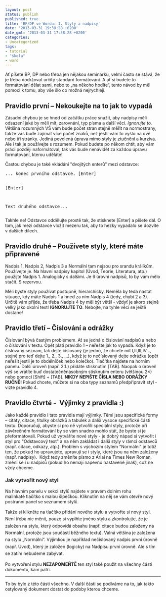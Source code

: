 ```yaml
---
layout: post
status: publish
published: true
title: 'BP/DP ve Wordu: I. Styly a nadpisy'
date: '2013-03-31 19:38:28 +0200'
date_gmt: '2013-03-31 17:38:28 +0200'
categories:
- Uncategorized
tags:
- tutorial
- "škola"
- word
---
```

<p>Ať píšete BP, DP nebo třeba jen nějakou seminárku, velmi často se stává, že je třeba dodržovat určitý standard formátování. A ať si budete to formátování dělat sami, nebo to „na někoho hodíte“, tento návod by měl pomoci k tomu, aby vše šlo co možná nejrychleji.</p>
<h2>Pravidlo první – Nekoukejte na to jak to vypadá</h2>
<p>Zásadní chybou je se hned od začátku práce snažit, aby nadpisy měli odsazení jaké by měli mít, zarovnání, typ písma a další věci. <em>Ignorujte to.</em> Většina rozumných VŠ vám bude počet stran stejně měřit na normostrany, takže vás bude zajímat více počet znaků, než jestli vám to vyšlo na dvě nebo tři stránky. Jediná povolená úprava mimo styly je ztučnění a kurzíva. Ale i tak je používejte s rozumem. Pokud budete po někom chtít, aby vám práci později naformátoval, tak vás bude nenávidět za každou úpravu formátování, kterou uděláte!</p>
<p>Častou chybou je také vkládání "dvojitých enterů" mezi odstavce:</p>
<pre>... konec prvního odstavce. [Enter]

[Enter]

Text druhého odstavce...</pre>
<p>Takhle ne! Odstavce oddělujte prostě tak, že stisknete [Enter] a píšete dál. O tom, jak mezi odstavce vložit mezeru tak, aby to hezky vypadalo se dozvíte v dalších dílech.</p>
<h2>Pravidlo druhé – Používete styly, které máte připravené</h2>
<p>Nadpis 1, Nadpis 2, Nadpis 3 a Normální tam nejsou pro srandu králíkům. Používejte je. Na hlavní nadpisy kapitol (Úvod, Teorie, Literatura, atp.) použijte Nadpis 1. Analogicky s dalšími. Je 6 úrovní nadpisů, to by vám mělo stačit. S rezervou.</p>
<p>Měli byste styly používat postupně, hierarchicky. Neměla by teda nastat situace, kdy máte Nadpis 1 a hned za ním Nadpis 4 (tedy, chybí 2 a 3). Určitě vám přijde, že třeba Nadpis 4 by měl být větší - vždyť je skoro stejně velký jako okolní text! <strong>IGNORUJTE TO</strong>. Nebojte, na tyhle věci se ještě dostane!</p>
<h2>Pravidlo třetí – Číslování a odrážky</h2>
<p>Číslování bývá častým problémem. Ať se jedná o číslování nadpisů a nebo o číslování v textu. Opět platí pravidlo 1 – neřešte jak to vypadá. Když je to číslovaný seznam, tak dejte číslovaný (je jedno, že chcete mít I,II,III,IV…, stejně pro teď dejte 1., 2., 3., …), když je to nečíslovaný dejte odrážku (opět neřešit jestli je to obdélníček nebo kolečko). Tlačítka najdete na horním panelu. Další úroveň (např. 2.1.) přidáte stisknutím [TAB]. Naopak o úroveň výš se vrátíte buď dostatečněnásobným stisknutím enteru (většinou 2×) nebo pomocí [Shift] + [TAB]. <strong>NIKDY NEPIŠTE ČÍSLA NEBO ODRÁŽKY RUČNĚ! </strong>Pokud chcete, můžete si na oba typy seznamů předpřipravit styl - vizte pravidlo 4.</p>
<h2>Pravidlo čtvrté -  Výjimky z pravidla :)</h2>
<p>Jako každé pravidlo i tato pravidla mají výjimky. Těmi jsou specifické formy – citáty, citace, titulky obrázků a tabulek a další vysoce specifické části textu. Doporučuji, abyste si pro ně vytvořili speciální styly, protože při závěrečném formátování by se vám snadno mohlo stát, že byste si je přeformátovali. Pokud už vytváříte nové styly - je dobrý nápad si vytvořit i styl pro "Odstavcový text" a na něm zakládat i další styly v rámci odstavců (např. citace, odkazy, atp.). Problém s výchozím stylem "Normální" je totiž ten, že pokud ho upravujete, upravují se i styly, které jsou na něm založeny (např. nadpisy).  Když tedy změníte písmo z Arial na Times New Roman, změní se i u nadpisů (pokud ho nemají napevno nastavené jinak), což ne vždy chceme.</p>
<h3>Jak vytvořit nový styl</h3>
<p>Na hlavním panelu v sekci stylů najdete v pravém dolním rohu malinkaté tlačítko s malou šipečkou. Kliknutím na něj se vám otevře nový postranní panel se seznamem stylů.</p>
<div><span style="line-height: 1.6;">Takže si klikněte na tlačítko přidání nového stylu a vytvořte si nový styl. Není třeba nic měnit, pouze si vyplňte jméno stylu a zkontrolujte, že je založen na stylu, který odpovídá obsahu (např. citace budou založeny na Normální, protože jsou součástí běžného textu). Valná většina je založena na stylu „Normální“. Výjimkou je například nečíslovaný nadpis první úrovně (např. Úvod), který je založen (logicky) na Nadpisu první úrovně. Ale s tím se zatím nebudeme zabývat.</span></div>
<p>Po vytvoření stylu <strong>NEZAPOMEŇTĚ</strong> ten styl také použít na všechny části dokumentu, kam patří.</p>
<hr />
<p>To by bylo z této části všechno. V další části se podíváme na to, jak takto ostylovaný dokument dostat do podoby kterou chceme.</p>
